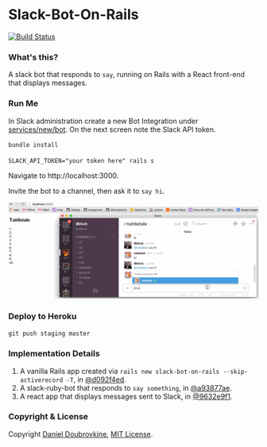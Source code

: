 Slack-Bot-On-Rails
==================

[![Build Status](https://travis-ci.org/slack-ruby/slack-bot-on-rails.svg?branch=master)](https://travis-ci.org/slack-ruby/slack-bot-on-rails)

### What's this?

A slack bot that responds to `say`, running on Rails with a React front-end that displays messages.

### Run Me

In Slack administration create a new Bot Integration under [services/new/bot](http://slack.com/services/new/bot). On the next screen note the Slack API token.


```
bundle install

SLACK_API_TOKEN="your token here" rails s
```

Navigate to http://localhost:3000.

Invite the bot to a channel, then ask it to `say hi`.

![](tattletale.gif)

### Deploy to Heroku

```
git push staging master
```

### Implementation Details

1. A vanilla Rails app created via `rails new slack-bot-on-rails --skip-activerecord -T`, in [@d092f4ed](https://github.com/dblock/slack-bot-on-rails/commit/d092f4ed7f16aee27cdfde837a3a420df182f81a).
2. A slack-ruby-bot that responds to `say something`, in [@a93877ae](https://github.com/dblock/slack-bot-on-rails/commit/a93877ae77d0fa1935b1c847af61dab346a46b78).
3. A react app that displays messages sent to Slack, in [@9632e9f1](https://github.com/dblock/slack-bot-on-rails/commit/9632e9f157bc97eab15c5588bc493550eb2ac5ba).

### Copyright & License

Copyright [Daniel Doubrovkine](http://code.dblock.org), [MIT License](LICENSE.md).
